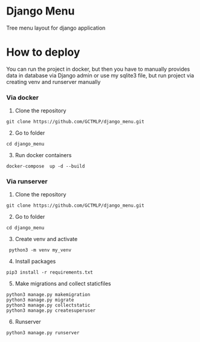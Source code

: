 # Django Menu

Tree menu layout for django application

# How to deploy
You can run the project in docker, but then you have to manually 
provides data in database via Django admin or use my sqlite3 file, but run project
via creating venv and runserver manually

###  Via docker
1. Clone the repository
```commandline
git clone https://github.com/GCTMLP/django_menu.git
```
2. Go to folder
```commandline
cd django_menu
```
3. Run docker containers
```commandline
docker-compose  up -d --build
```

###  Via runserver

1. Clone the repository
```commandline
git clone https://github.com/GCTMLP/django_menu.git
```
2. Go to folder
```commandline
cd django_menu
```
3. Create venv and activate
```commandline
 python3 -m venv my_venv
```
4. Install packages
```commandline
pip3 install -r requirements.txt 
```
5. Make migrations and collect staticfiles
```commandline
python3 manage.py makemigration
python3 manage.py migrate
python3 manage.py collectstatic
python3 manage.py createsuperuser
```
6. Runserver
```commandline
python3 manage.py runserver
```



